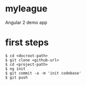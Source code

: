 # myleague
Angular 2 demo app

# first steps

```shell
$ cd <docroot-path>
$ git clone <github-url>
$ cd <project-path>
$ ng init
$ git commit -a -m 'init codebase'
$ git push
```
